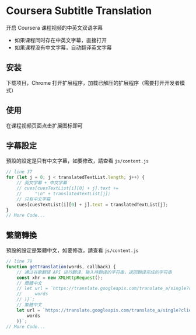 # Coursera Subtitle Translation

开启 Coursera 课程视频的中英文双语字幕

-   如果课程同时存在中英文字幕，直接打开
-   如果课程没有中文字幕，自动翻译英文字幕

## 安装

下载项目，Chrome 打开扩展程序，加载已解压的扩展程序（需要打开开发者模式）

## 使用

在课程视频页面点击扩展图标即可

## 字幕設定

預設的設定是只有中文字幕，如要修改，請查看 `js/content.js`

```js
// line 37
for (let j = 0; j < translatedTextList.length; j++) {
    // 英文字幕 + 中文字幕
    // cues[cuesTextList[i][0] + j].text +=
    //     "\n" + translatedTextList[j];
    // 只有中文字幕
    cues[cuesTextList[i][0] + j].text = translatedTextList[j];
}
// More Code...
```

## 繁簡轉換

預設的設定是繁體中文，如要修改，請查看 `js/content.js`

```js
// line 79
function getTranslation(words, callback) {
    // 通过谷歌翻译 API 进行翻译，输入待翻译的字符串，返回翻译完成的字符串
    const xhr = new XMLHttpRequest();
    // 簡體中文
    // let url = `https://translate.googleapis.com/translate_a/single?client=gtx&sl=en&tl=zh&dt=t&q=${encodeURI(
    //     words
    // )}`;
    // 繁體中文
    let url = `https://translate.googleapis.com/translate_a/single?client=gtx&sl=en&tl=zh-tw&dt=t&q=${encodeURI(
        words
    )}`;
// More Code...
```
